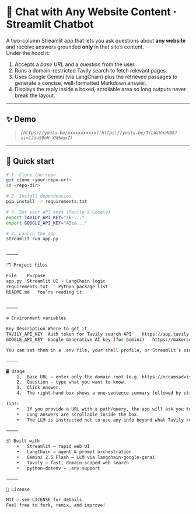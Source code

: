 # 💬 Chat with Any Website Content · Streamlit Chatbot

A two-column Streamlit app that lets you ask questions about **any website** and receive answers grounded **only** in that site’s content.  
Under the hood it:

1. Accepts a *base URL* and a *question* from the user.  
2. Runs a domain-restricted Tavily search to fetch relevant pages.  
3. Uses Google Gemini (via LangChain) plus the retrieved passages to generate a concise, well-formatted Markdown answer.  
4. Displays the reply inside a boxed, scrollable area so long outputs never break the layout.

---

## ✨ Demo

> *`[https://youtu.be/xxxxxxxxxxx](https://youtu.be/TrLWcVnaKB8?si=1JduS9oH_X5MdqxZ)`*


---

## 🚀 Quick start

```bash
# 1. Clone the repo
git clone <your-repo-url>
cd <repo-dir>

# 2. Install dependencies
pip install -r requirements.txt

# 3. Set your API keys (Tavily & Google)
export TAVILY_API_KEY="sk-..."
export GOOGLE_API_KEY="AIza..."

# 4. Launch the app
streamlit run app.py


⸻

🗂️ Project files

File	Purpose
app.py	Streamlit UI + LangChain logic
requirements.txt	Python package list
README.md	You’re reading it


⸻

⚙️ Environment variables

Key	Description	Where to get it
TAVILY_API_KEY	Auth token for Tavily search API	https://app.tavily.com/
GOOGLE_API_KEY	Google Generative AI key (for Gemini)	https://makersuite.google.com/

You can set them in a .env file, your shell profile, or Streamlit’s sidebar prompts.

⸻

🖥️ Usage
	1.	Base URL – enter only the domain root (e.g. https://occamsadvisory.com).
	2.	Question – type what you want to know.
	3.	Click Answer.
	4.	The right-hand box shows a one-sentence summary followed by structured bullet points.

Tips:
	•	If you provide a URL with a path/query, the app will ask you to correct it.
	•	Long answers are scrollable inside the box.
	•	The LLM is instructed not to use any info beyond what Tavily returned.

⸻

📦 Built with
	•	Streamlit – rapid web UI
	•	LangChain – agent & prompt orchestration
	•	Gemini 2.5 Flash – LLM via langchain-google-genai
	•	Tavily – fast, domain-scoped web search
	•	python-dotenv – .env support

⸻

📝 License

MIT — see LICENSE for details.
Feel free to fork, remix, and improve!

